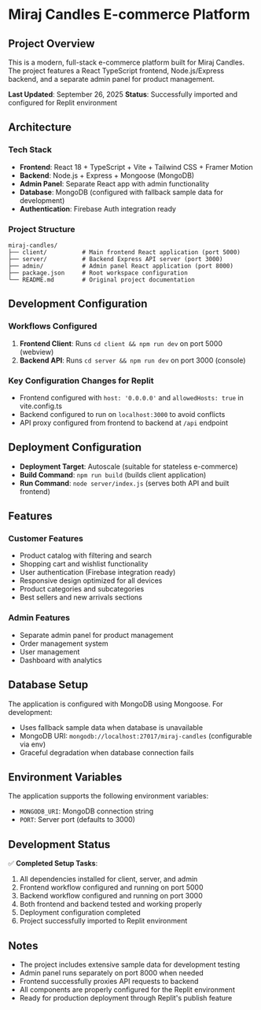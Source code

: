 # Miraj Candles E-commerce Platform

## Project Overview

This is a modern, full-stack e-commerce platform built for Miraj Candles. The project features a React TypeScript frontend, Node.js/Express backend, and a separate admin panel for product management.

**Last Updated**: September 26, 2025
**Status**: Successfully imported and configured for Replit environment

## Architecture

### Tech Stack
- **Frontend**: React 18 + TypeScript + Vite + Tailwind CSS + Framer Motion
- **Backend**: Node.js + Express + Mongoose (MongoDB)
- **Admin Panel**: Separate React app with admin functionality
- **Database**: MongoDB (configured with fallback sample data for development)
- **Authentication**: Firebase Auth integration ready

### Project Structure
```
miraj-candles/
├── client/          # Main frontend React application (port 5000)
├── server/          # Backend Express API server (port 3000)
├── admin/           # Admin panel React application (port 8000)
├── package.json     # Root workspace configuration
└── README.md        # Original project documentation
```

## Development Configuration

### Workflows Configured
1. **Frontend Client**: Runs `cd client && npm run dev` on port 5000 (webview)
2. **Backend API**: Runs `cd server && npm run dev` on port 3000 (console)

### Key Configuration Changes for Replit
- Frontend configured with `host: '0.0.0.0'` and `allowedHosts: true` in vite.config.ts
- Backend configured to run on `localhost:3000` to avoid conflicts
- API proxy configured from frontend to backend at `/api` endpoint

## Deployment Configuration

- **Deployment Target**: Autoscale (suitable for stateless e-commerce)
- **Build Command**: `npm run build` (builds client application)
- **Run Command**: `node server/index.js` (serves both API and built frontend)

## Features

### Customer Features
- Product catalog with filtering and search
- Shopping cart and wishlist functionality
- User authentication (Firebase integration ready)
- Responsive design optimized for all devices
- Product categories and subcategories
- Best sellers and new arrivals sections

### Admin Features
- Separate admin panel for product management
- Order management system
- User management
- Dashboard with analytics

## Database Setup

The application is configured with MongoDB using Mongoose. For development:
- Uses fallback sample data when database is unavailable
- MongoDB URI: `mongodb://localhost:27017/miraj-candles` (configurable via env)
- Graceful degradation when database connection fails

## Environment Variables

The application supports the following environment variables:
- `MONGODB_URI`: MongoDB connection string
- `PORT`: Server port (defaults to 3000)

## Development Status

✅ **Completed Setup Tasks**:
1. All dependencies installed for client, server, and admin
2. Frontend workflow configured and running on port 5000
3. Backend workflow configured and running on port 3000  
4. Both frontend and backend tested and working properly
5. Deployment configuration completed
6. Project successfully imported to Replit environment

## Notes

- The project includes extensive sample data for development testing
- Admin panel runs separately on port 8000 when needed
- Frontend successfully proxies API requests to backend
- All components are properly configured for the Replit environment
- Ready for production deployment through Replit's publish feature